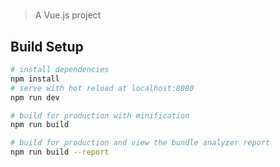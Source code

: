 # 

> A Vue.js project

## Build Setup

``` bash
# install dependencies
npm install
# serve with hot reload at localhost:8080
npm run dev

# build for production with minification
npm run build

# build for production and view the bundle analyzer report
npm run build --report
```
